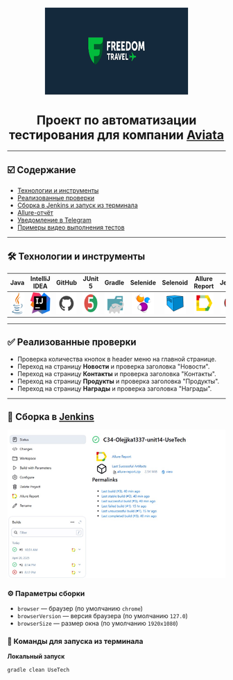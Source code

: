 <p align="center">
  <a href="https://freedom-travel.kz/">
    <img src="media/img.png" width="330" height="200" alt="Freedom Travel">
  </a>
</p>

<h1 align="center">Проект по автоматизации тестирования для компании <a href="https://freedom-travel.kz/">Aviata</a></h1>

---

## ☑️ Содержание

- [Технологии и инструменты](#tools)
- [Реализованные проверки](#cases)
- [Сборка в Jenkins и запуск из терминала](#jenkins)
- [Allure-отчёт](#allure)
- [Уведомление в Telegram](#telegram)
- [Примеры видео выполнения тестов](#video)

---

<a id="tools"></a>
## 🛠️ Технологии и инструменты

| Java | IntelliJ IDEA | GitHub | JUnit 5 | Gradle | Selenide | Selenoid | Allure Report | Jenkins | Telegram |
|:----:|:-------------:|:------:|:-------:|:------:|:--------:|:--------:|:-------------:|:-------:|:--------:|
| <img src="media/java-svgrepo-com.svg" width="50" height="50" alt="Java"/> | <img src="media/intellij-idea-svgrepo-com.svg" width="50" height="50" alt="IDEA"/> | <img src="media/github-badge-svgrepo-com.svg" width="50" height="50" alt="GitHub"/> | <img src="media/Junit5.svg" width="50" height="50" alt="JUnit 5"/> | <img src="media/gradle-svgrepo-com.svg" width="50" height="50" alt="Gradle"/> | <img src="media/Selenide.svg" width="50" height="50" alt="Selenide"/> | <img src="media/Selenoid.svg" width="50" height="50" alt="Selenoid"/> | <img src="media/Allure.svg" width="50" height="50" alt="Allure"/> | <img src="media/Jenkins.svg" width="50" height="50" alt="Jenkins"/> | <img src="media/Telegram.svg" width="50" height="50" alt="Telegram"/> |

---

<a id="cases"></a>
## ✅ Реализованные проверки

- Проверка количества кнопок в header меню на главной странице.
- Переход на страницу **Новости** и проверка заголовка "Новости".
- Переход на страницу **Контакты** и проверка заголовка "Контакты".
- Переход на страницу **Продукты** и проверка заголовка "Продукты".
- Переход на страницу **Награды** и проверка заголовка "Награды".

---

<a id="jenkins"></a>
## 🧩 Сборка в [Jenkins](https://jenkins.autotests.cloud/job/C34-Olejjka1337-unit14-UseTech/)

<p align="center">
  <img src="media/JenkinsBuild.jpg" alt="Jenkins Build" width="950"/>
</p>

### ⚙️ Параметры сборки

- `browser` — браузер (по умолчанию `chrome`)
- `browserVersion` — версия браузера (по умолчанию `127.0`)
- `browserSize` — размер окна (по умолчанию `1920x1080`)

### 🔧 Команды для запуска из терминала

**Локальный запуск**
```bash
gradle clean UseTech
